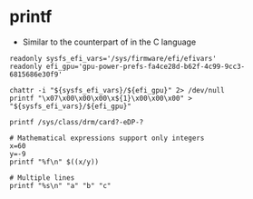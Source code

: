 # printf

- Similar to the counterpart of in the C language

```shell
readonly sysfs_efi_vars='/sys/firmware/efi/efivars'
readonly efi_gpu='gpu-power-prefs-fa4ce28d-b62f-4c99-9cc3-6815686e30f9'

chattr -i "${sysfs_efi_vars}/${efi_gpu}" 2> /dev/null
printf "\x07\x00\x00\x00\x${1}\x00\x00\x00" > "${sysfs_efi_vars}/${efi_gpu}"
```

```shell
printf /sys/class/drm/card?-eDP-?
```

```shell
# Mathematical expressions support only integers
x=60
y=-9
printf "%f\n" $((x/y))
```

```shell
# Multiple lines
printf "%s\n" "a" "b" "c"
```
